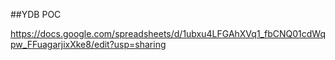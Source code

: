 ##YDB POC

https://docs.google.com/spreadsheets/d/1ubxu4LFGAhXVq1_fbCNQ01cdWqpw_FFuagarjixXke8/edit?usp=sharing
